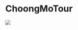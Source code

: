 # ChoongMoTour


<img src="https://img.shields.io/badge/Android-232F3E?style=flat-square&logo=Android&logoColor=white"/>

